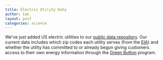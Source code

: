```yaml
---
title: Electric Utility Data
author: Ian
layout: post
categories: science
---
```


We've just added US electric utilities to our [public data repository](http://data.brighterplanet.com). Our current data includes which zip codes each utility serves (from the [EIA](http://www.eia.gov/cneaf/electricity/page/eia861.html)) and whether the utility has committed to or already begun giving customers access to their own energy information through the [Green Button](http://www.greenbuttondata.org/greenadopt.html) program.
